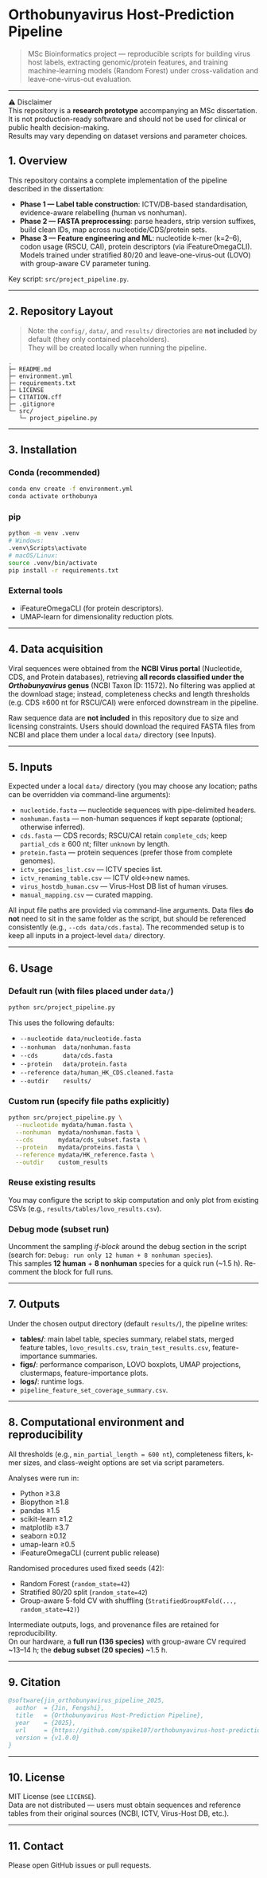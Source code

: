 # Orthobunyavirus Host-Prediction Pipeline

> MSc Bioinformatics project — reproducible scripts for building virus host labels, extracting genomic/protein features, and training machine-learning models (Random Forest) under cross-validation and leave-one-virus-out evaluation.

---
⚠️ Disclaimer  
This repository is a **research prototype** accompanying an MSc dissertation.  
It is not production-ready software and should not be used for clinical or public health decision-making.  
Results may vary depending on dataset versions and parameter choices.

## 1. Overview

This repository contains a complete implementation of the pipeline described in the dissertation:
- **Phase 1 — Label table construction**: ICTV/DB-based standardisation, evidence-aware relabelling (human vs nonhuman).
- **Phase 2 — FASTA preprocessing**: parse headers, strip version suffixes, build clean IDs, map across nucleotide/CDS/protein sets.
- **Phase 3 — Feature engineering and ML**: nucleotide k-mer (k=2–6), codon usage (RSCU, CAI), protein descriptors (via iFeatureOmegaCLI).  
  Models trained under stratified 80/20 and leave-one-virus-out (LOVO) with group-aware CV parameter tuning.

Key script: `src/project_pipeline.py`.

---

## 2. Repository Layout

> Note: the `config/`, `data/`, and `results/` directories are **not included** by default (they only contained placeholders).  
> They will be created locally when running the pipeline.

```
.
├─ README.md
├─ environment.yml
├─ requirements.txt
├─ LICENSE
├─ CITATION.cff
├─ .gitignore
└─ src/
   └─ project_pipeline.py
```

---

## 3. Installation

### Conda (recommended)
```bash
conda env create -f environment.yml
conda activate orthobunya
```

### pip
```bash
python -m venv .venv
# Windows:
.venv\Scripts\activate
# macOS/Linux:
source .venv/bin/activate
pip install -r requirements.txt
```

### External tools
- iFeatureOmegaCLI (for protein descriptors).
- UMAP-learn for dimensionality reduction plots.

---

## 4. Data acquisition

Viral sequences were obtained from the **NCBI Virus portal** (Nucleotide, CDS, and Protein databases), retrieving **all records classified under the *Orthobunyavirus* genus** (NCBI Taxon ID: 11572). No filtering was applied at the download stage; instead, completeness checks and length thresholds (e.g. CDS ≥600 nt for RSCU/CAI) were enforced downstream in the pipeline.

Raw sequence data are **not included** in this repository due to size and licensing constraints. Users should download the required FASTA files from NCBI and place them under a local `data/` directory (see Inputs).

---

## 5. Inputs

Expected under a local `data/` directory (you may choose any location; paths can be overridden via command-line arguments):
- `nucleotide.fasta` — nucleotide sequences with pipe-delimited headers.
- `nonhuman.fasta` — non-human sequences if kept separate (optional; otherwise inferred).
- `cds.fasta` — CDS records; RSCU/CAI retain `complete_cds`; keep `partial_cds` ≥ 600 nt; filter `unknown` by length.
- `protein.fasta` — protein sequences (prefer those from complete genomes).
- `ictv_species_list.csv` — ICTV species list.
- `ictv_renaming_table.csv` — ICTV old↔new names.
- `virus_hostdb_human.csv` — Virus-Host DB list of human viruses.
- `manual_mapping.csv` — curated mapping.

All input file paths are provided via command-line arguments. Data files **do not** need to sit in the same folder as the script, but should be referenced consistently (e.g., `--cds data/cds.fasta`). The recommended setup is to keep all inputs in a project-level `data/` directory.

---

## 6. Usage

### Default run (with files placed under `data/`)
```bash
python src/project_pipeline.py
```
This uses the following defaults:
- `--nucleotide data/nucleotide.fasta`
- `--nonhuman  data/nonhuman.fasta`
- `--cds       data/cds.fasta`
- `--protein   data/protein.fasta`
- `--reference data/human_HK_CDS.cleaned.fasta`
- `--outdir    results/`

### Custom run (specify file paths explicitly)
```bash
python src/project_pipeline.py \
  --nucleotide mydata/human.fasta \
  --nonhuman  mydata/nonhuman.fasta \
  --cds       mydata/cds_subset.fasta \
  --protein   mydata/proteins.fasta \
  --reference mydata/HK_reference.fasta \
  --outdir    custom_results
```

### Reuse existing results
You may configure the script to skip computation and only plot from existing CSVs (e.g., `results/tables/lovo_results.csv`).

### Debug mode (subset run)
Uncomment the sampling *if-block* around the debug section in the script (search for: `Debug: run only 12 human + 8 nonhuman species`).  
This samples **12 human** + **8 nonhuman** species for a quick run (~1.5 h). Re-comment the block for full runs.

---

## 7. Outputs

Under the chosen output directory (default `results/`), the pipeline writes:
- **tables/**: main label table, species summary, relabel stats, merged feature tables, `lovo_results.csv`, `train_test_results.csv`, feature-importance summaries.
- **figs/**: performance comparison, LOVO boxplots, UMAP projections, clustermaps, feature-importance plots.
- **logs/**: runtime logs.
- `pipeline_feature_set_coverage_summary.csv`.

---

## 8. Computational environment and reproducibility

All thresholds (e.g., `min_partial_length = 600 nt`), completeness filters, k-mer sizes, and class-weight options are set via script parameters.

Analyses were run in:
- Python ≥3.8
- Biopython ≥1.8
- pandas ≥1.5
- scikit-learn ≥1.2
- matplotlib ≥3.7
- seaborn ≥0.12
- umap-learn ≥0.5
- iFeatureOmegaCLI (current public release)

Randomised procedures used fixed seeds (42):
- Random Forest (`random_state=42`)
- Stratified 80/20 split (`random_state=42`)
- Group-aware 5-fold CV with shuffling (`StratifiedGroupKFold(..., random_state=42)`)

Intermediate outputs, logs, and provenance files are retained for reproducibility.  
On our hardware, a **full run (136 species)** with group-aware CV required ~13–14 h; the **debug subset (20 species)** ~1.5 h.

---

## 9. Citation

```bibtex
@software{jin_orthobunyavirus_pipeline_2025,
  author  = {Jin, Fengshi},
  title   = {Orthobunyavirus Host-Prediction Pipeline},
  year    = {2025},
  url     = {https://github.com/spike107/orthobunyavirus-host-prediction/releases/tag/v1.0.0},
  version = {v1.0.0}
}
```

---

## 10. License

MIT License (see `LICENSE`).  
Data are not distributed — users must obtain sequences and reference tables from their original sources (NCBI, ICTV, Virus-Host DB, etc.).

---

## 11. Contact

Please open GitHub issues or pull requests.
